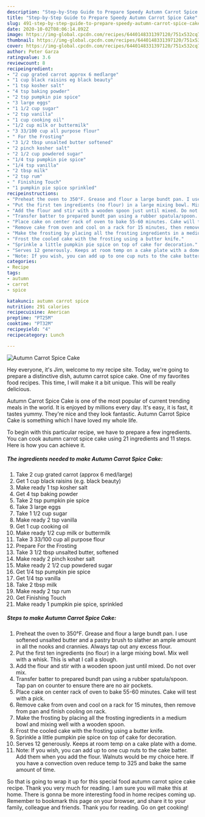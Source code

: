 ```yaml
---
description: "Step-by-Step Guide to Prepare Speedy Autumn Carrot Spice Cake"
title: "Step-by-Step Guide to Prepare Speedy Autumn Carrot Spice Cake"
slug: 491-step-by-step-guide-to-prepare-speedy-autumn-carrot-spice-cake
date: 2020-10-02T08:06:14.892Z
image: https://img-global.cpcdn.com/recipes/6440148331397120/751x532cq70/autumn-carrot-spice-cake-recipe-main-photo.jpg
thumbnail: https://img-global.cpcdn.com/recipes/6440148331397120/751x532cq70/autumn-carrot-spice-cake-recipe-main-photo.jpg
cover: https://img-global.cpcdn.com/recipes/6440148331397120/751x532cq70/autumn-carrot-spice-cake-recipe-main-photo.jpg
author: Peter Garza
ratingvalue: 3.6
reviewcount: 8
recipeingredient:
- "2 cup grated carrot approx 6 medlarge"
- "1 cup black raisins eg black beauty"
- "1 tsp kosher salt"
- "4 tsp baking powder"
- "2 tsp pumpkin pie spice"
- "3 large eggs"
- "1 1/2 cup sugar"
- "2 tsp vanilla"
- "1 cup cooking oil"
- "1/2 cup milk or buttermilk"
- "3 33/100 cup all purpose flour"
- " For the Frosting"
- "3 1/2 tbsp unsalted butter softened"
- "2 pinch kosher salt"
- "2 1/2 cup powdered sugar"
- "1/4 tsp pumpkin pie spice"
- "1/4 tsp vanilla"
- "2 tbsp milk"
- "2 tsp rum"
- " Finishing Touch"
- "1 pumpkin pie spice sprinkled"
recipeinstructions:
- "Preheat the oven to 350°F. Grease and flour a large bundt pan. I use softened unsalted butter and a pastry brush to slather an ample amount in all the nooks and crannies. Always tap out any excess flour."
- "Put the first ten ingredients (no flour) in a large mixing bowl. Mix well with a whisk. This is what I call a slough."
- "Add the flour and stir with a wooden spoon just until mixed. Do not over mix."
- "Transfer batter to prepared bundt pan using a rubber spatula/spoon. Tap pan on counter to ensure there are no air pockets."
- "Place cake on center rack of oven to bake 55-60 minutes. Cake will test with a pick."
- "Remove cake from oven and cool on a rack for 15 minutes, then remove from pan and finish cooling on rack."
- "Make the frosting by placing all the frosting ingredients in a medium bowl and mixing well with a wooden spoon."
- "Frost the cooled cake with the frosting using a butter knife."
- "Sprinkle a little pumpkin pie spice on top of cake for decoration."
- "Serves 12 generously. Keeps at room temp on a cake plate with a dome."
- "Note: If you wish, you can add up to one cup nuts to the cake batter. Add them when you add the flour. Walnuts would be my choice here. If you have a convection oven reduce temp to 325 and bake the same amount of time."
categories:
- Recipe
tags:
- autumn
- carrot
- spice

katakunci: autumn carrot spice 
nutrition: 291 calories
recipecuisine: American
preptime: "PT25M"
cooktime: "PT32M"
recipeyield: "4"
recipecategory: Lunch

---
```



![Autumn Carrot Spice Cake](https://img-global.cpcdn.com/recipes/6440148331397120/751x532cq70/autumn-carrot-spice-cake-recipe-main-photo.jpg)

Hey everyone, it's Jim, welcome to my recipe site. Today, we're going to prepare a distinctive dish, autumn carrot spice cake. One of my favorites food recipes. This time, I will make it a bit unique. This will be really delicious.

Autumn Carrot Spice Cake is one of the most popular of current trending meals in the world. It is enjoyed by millions every day. It's easy, it is fast, it tastes yummy. They're nice and they look fantastic. Autumn Carrot Spice Cake is something which I have loved my whole life.




To begin with this particular recipe, we have to prepare a few ingredients. You can cook autumn carrot spice cake using 21 ingredients and 11 steps. Here is how you can achieve it.

<!--inarticleads1-->

##### The ingredients needed to make Autumn Carrot Spice Cake:

1. Take 2 cup grated carrot (approx 6 med/large)
1. Get 1 cup black raisins (e.g. black beauty)
1. Make ready 1 tsp kosher salt
1. Get 4 tsp baking powder
1. Take 2 tsp pumpkin pie spice
1. Take 3 large eggs
1. Take 1 1/2 cup sugar
1. Make ready 2 tsp vanilla
1. Get 1 cup cooking oil
1. Make ready 1/2 cup milk or buttermilk
1. Take 3 33/100 cup all purpose flour
1. Prepare  For the Frosting
1. Take 3 1/2 tbsp unsalted butter, softened
1. Make ready 2 pinch kosher salt
1. Make ready 2 1/2 cup powdered sugar
1. Get 1/4 tsp pumpkin pie spice
1. Get 1/4 tsp vanilla
1. Take 2 tbsp milk
1. Make ready 2 tsp rum
1. Get  Finishing Touch
1. Make ready 1 pumpkin pie spice, sprinkled




<!--inarticleads2-->

##### Steps to make Autumn Carrot Spice Cake:

1. Preheat the oven to 350°F. Grease and flour a large bundt pan. I use softened unsalted butter and a pastry brush to slather an ample amount in all the nooks and crannies. Always tap out any excess flour.
1. Put the first ten ingredients (no flour) in a large mixing bowl. Mix well with a whisk. This is what I call a slough.
1. Add the flour and stir with a wooden spoon just until mixed. Do not over mix.
1. Transfer batter to prepared bundt pan using a rubber spatula/spoon. Tap pan on counter to ensure there are no air pockets.
1. Place cake on center rack of oven to bake 55-60 minutes. Cake will test with a pick.
1. Remove cake from oven and cool on a rack for 15 minutes, then remove from pan and finish cooling on rack.
1. Make the frosting by placing all the frosting ingredients in a medium bowl and mixing well with a wooden spoon.
1. Frost the cooled cake with the frosting using a butter knife.
1. Sprinkle a little pumpkin pie spice on top of cake for decoration.
1. Serves 12 generously. Keeps at room temp on a cake plate with a dome.
1. Note: If you wish, you can add up to one cup nuts to the cake batter. Add them when you add the flour. Walnuts would be my choice here. If you have a convection oven reduce temp to 325 and bake the same amount of time.




So that is going to wrap it up for this special food autumn carrot spice cake recipe. Thank you very much for reading. I am sure you will make this at home. There is gonna be more interesting food in home recipes coming up. Remember to bookmark this page on your browser, and share it to your family, colleague and friends. Thank you for reading. Go on get cooking!
